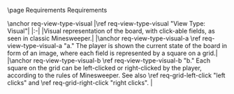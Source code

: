 \page Requirements Requirements

\anchor req-view-type-visual
|\ref req-view-type-visual "View Type: Visual"|
|:-|
|Visual representation of the board, with click-able fields, as seen in classic Minesweeper.|
|\anchor req-view-type-visual-a \ref req-view-type-visual-a "a." The player is shown the current state of the board in form of an image, where each field is represented by a square on a grid.|
|\anchor req-view-type-visual-b \ref req-view-type-visual-b "b." Each square on the grid can be left-clicked or right-clicked by the player, according to the rules of Minesweeper. See also \ref req-grid-left-click "left clicks" and \ref req-grid-right-click "right clicks". |
